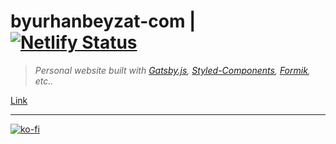 # byurhanbeyzat-com | [![Netlify Status](https://api.netlify.com/api/v1/badges/13d25937-0bde-4bf4-b6c3-3555fe36288f/deploy-status)](https://app.netlify.com/sites/byurhanbeyzat/deploys)

> *Personal website built with [Gatsby.js](https://www.gatsbyjs.org/), [Styled-Components](https://www.styled-components.com/), [Formik](https://jaredpalmer.com/formik/), etc..*

[Link](https://byurhanbeyzat.com/)

---

[![ko-fi](https://www.ko-fi.com/img/githubbutton_sm.svg)](https://ko-fi.com/X7X38NNC)
